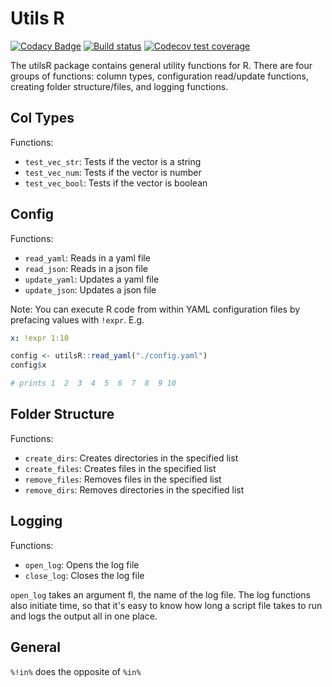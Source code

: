# Utils R

<!-- badges: start -->

[![Codacy Badge](https://api.codacy.com/project/badge/Grade/f1e0bbc39d9f42ab80ed22763d7dbc1c)](https://www.codacy.com/app/holmesjoli/utilsR?utm_source=github.com&amp;utm_medium=referral&amp;utm_content=holmesjoli/utilsR&amp;utm_campaign=Badge_Grade)
[![Build status](https://travis-ci.org/holmesjoli/utilsR.svg?branch=master)](https://travis-ci.org/holmesjoli/utilsR)
[![Codecov test coverage](https://codecov.io/gh/holmesjoli/utilsR/branch/master/graph/badge.svg)](https://codecov.io/gh/holmesjoli/utilsR?branch=master)
<!-- badges: end -->

The utilsR package contains general utility functions for R. There are four groups of functions: column types, configuration read/update functions, creating folder structure/files, and logging functions.

## Col Types

Functions:

-   `test_vec_str`: Tests if the vector is a string
-   `test_vec_num`: Tests if the vector is number
-   `test_vec_bool`: Tests if the vector is boolean

## Config

Functions:

-   `read_yaml`: Reads in a yaml file
-   `read_json`: Reads in a json file
-   `update_yaml`: Updates a yaml file
-   `update_json`: Updates a json file

Note: You can execute R code from within YAML configuration files by prefacing values with `!expr`. E.g. 

```config.yaml
x: !expr 1:10
```

```R
config <- utilsR::read_yaml("./config.yaml")
config$x 

# prints 1  2  3  4  5  6  7  8  9 10
```

## Folder Structure

Functions:

-   `create_dirs`: Creates directories in the specified list
-   `create_files`: Creates files in the specified list
-   `remove_files`: Removes files in the specified list
-   `remove_dirs`: Removes directories in the specified list

## Logging

Functions:

-   `open_log`: Opens the log file
-   `close_log`: Closes the log file

`open_log` takes an argument fl, the name of the log file. The log functions also initiate time, so that it's easy to know how long a script file takes to run and logs the output all in one place.

## General

`%!in%` does the opposite of `%in%`
